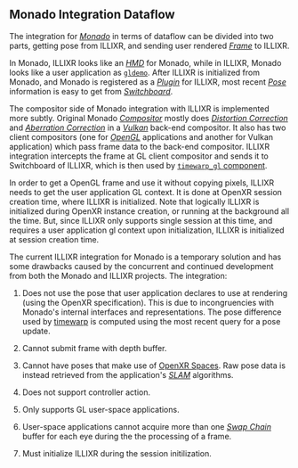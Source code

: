 ## Monado Integration Dataflow

The integration for [_Monado_][21] in terms of dataflow can be divided into two parts,
    getting pose from ILLIXR, and sending user rendered [_Frame_][28] to ILLIXR.

In Monado, ILLIXR looks like an [_HMD_][23] for Monado, while in ILLIXR,
    Monado looks like a user application as [`gldemo`][20].
After ILLIXR is initialized from Monado, and Monado is registered as a [_Plugin_][25] for ILLIXR,
    most recent [_Pose_][22] information is easy to get from [_Switchboard_][24].

The compositor side of Monado integration with ILLIXR is implemented more subtly.
Original Monado [_Compositor_][26] mostly does [_Distortion Correction_][29]
    and [_Aberration Correction_][30] in a [_Vulkan_][26] back-end compositor.
It also has two client compositors (one for [_OpenGL_][27] applications and another
    for Vulkan application) which pass frame data to the back-end compositor.
ILLIXR integration intercepts the frame at GL client compositor and sends it to Switchboard
    of ILLIXR, which is then used by [`timewarp_gl` component][20].

In order to get a OpenGL frame and use it without copying pixels, ILLIXR needs to get the user
    application GL context.
It is done at OpenXR session creation time, where ILLIXR is initialized.
Note that logically ILLIXR is initialized during OpenXR instance creation,
    or running at the background all the time.
But, since ILLIXR only supports single session at this time,
    and requires a user application gl context upon initialization,
    ILLIXR is initialized at session creation time.

The current ILLIXR integration for Monado is a temporary solution and has some drawbacks caused
    by the concurrent and continued development from both the Monado and ILLIXR projects.
The integration:

1.  Does not use the pose that user application declares to use at rendering
        (using the OpenXR specification).
    This is due to incongruencies with Monado's internal interfaces and representations.
    The pose difference used by [timewarp][20] is computed using the most recent query
        for a pose update.

1.  Cannot submit frame with depth buffer.

1.  Cannot have poses that make use of [OpenXR Spaces][1].
    Raw pose data is instead retrieved from the application's [_SLAM_][32] algorithms.

1.  Does not support controller action.

1.  Only supports GL user-space applications.

1.  User-space applications cannot acquire more than one [_Swap Chain_][31] buffer for each eye
        during the the processing of a frame.

1.  Must initialize ILLIXR during the session initilization.


[//]: # (- References -)

[1]:    https://www.khronos.org/registry/OpenXR/specs/1.0/html/xrspec.html#spaces

[//]: # (- Internal -)

[20]:   illixr_plugins.md
[21]:   glossary.md#monado
[22]:   glossary.md#pose
[23]:   glossary.md#head-mounted-display
[24]:   glossary.md#switchboard
[25]:   glossary.md#plugin
[26]:   glossary.md#vulkan
[27]:   glossary.md#opengl
[28]:   glossary.md#framebuffer
[29]:   glossary.md#distortion-correction
[30]:   glossary.md#chromatic-abberation-correction
[31]:   glossary.md#swap-chain
[32]:   glossary.md#simultaneous-localization-and-mapping

